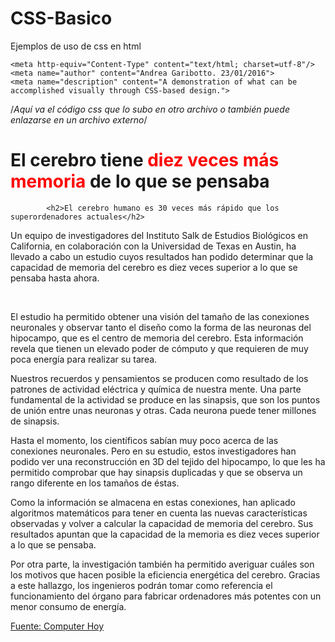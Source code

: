 # CSS-Basico
Ejemplos de uso de css en html



<!DOCTYPE html PUBLIC "-//W3C//DTD XHTML 1.0 Transitional//EN"
"http://www.w3.org/TR/xhtml1/DTD/xhtml1-transitional.dtd">


<head>

    <meta http-equiv="Content-Type" content="text/html; charset=utf-8"/>
    <meta name="author" content="Andrea Garibotto. 23/01/2016">
	<meta name="description" content="A demonstration of what can be accomplished visually through CSS-based design.">
	
<title>Science and more</title>

/*Aquí va el código css que lo subo en otro archivo o también puede enlazarse en un archivo externo*/


<body>
            <h1>El cerebro tiene <SPAN style="color:red">diez veces más memoria </SPAN>de lo que se pensaba</h1>
			
			<h2>El cerebro humano es 30 veces más rápido que los  superordenadores actuales</h2>
			
<p id="quote">Un equipo de investigadores del Instituto Salk de Estudios Biológicos en California, en colaboración con la Universidad de Texas en Austin,
 ha llevado a cabo un estudio cuyos resultados han podido determinar que la capacidad de memoria del cerebro es diez veces superior a lo que se pensaba hasta ahora. </p>
 </br>
 <p id="a"> El estudio ha permitido obtener una visión del tamaño de las conexiones neuronales y observar tanto el diseño como la forma de las neuronas del hipocampo,
 que es el centro de memoria del cerebro. Esta información revela que tienen un elevado poder de cómputo y que requieren de muy poca energía para realizar su tarea. </p>
 
 <p id="b"> Nuestros recuerdos y pensamientos se producen como resultado de los patrones de actividad eléctrica y química de nuestra mente. Una parte fundamental de la
 actividad se produce en las sinapsis, que son los puntos de unión entre unas neuronas y otras. Cada neurona puede tener millones de sinapsis. </p>
 
 <p id="c"> Hasta el momento, los científicos sabían muy poco acerca de las conexiones neuronales. Pero en su estudio, estos investigadores han podido ver una reconstrucción
 en 3D del tejido del hipocampo, lo que les ha permitido comprobar que hay sinapsis duplicadas y que se observa un rango diferente en los tamaños de éstas. </p>
 
 <p id="d"> Como la información se almacena en estas conexiones, han aplicado algoritmos matemáticos para tener en cuenta las nuevas características observadas y volver a 
 calcular la capacidad de memoria del cerebro. Sus resultados apuntan que la capacidad de la memoria es diez veces superior a lo que se pensaba.</p>
 
 <p id="e"> Por otra parte, la investigación también ha permitido averiguar cuáles son los motivos que hacen posible la eficiencia energética del cerebro.
 Gracias a este hallazgo, los ingenieros podrán tomar como referencia el funcionamiento del órgano para fabricar ordenadores más potentes con un menor consumo de energía. </p>
 
 <p id="f"> <a href="http://computerhoy.com/noticias/life/cerebro-tiene-diez-veces-mas-memoria-que-pensaba-39409?utm_content=buffera167a&utm_medium=social&utm_source=plus.google.com&utm_campaign=buffer" target="_blank">Fuente: Computer Hoy </a> </p>
 
 
 
</body>
</html>


